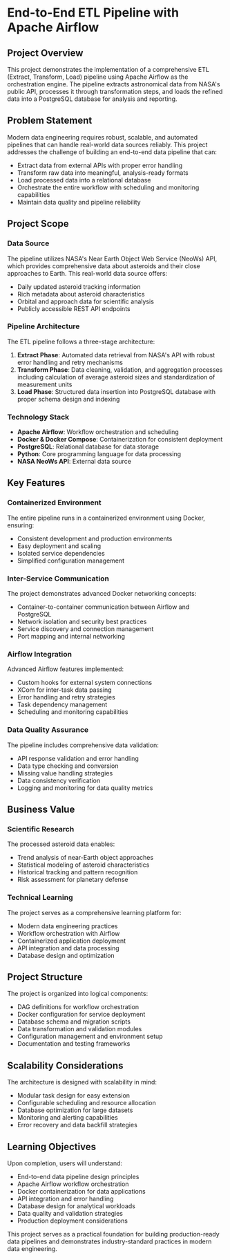 # End-to-End ETL Pipeline with Apache Airflow

## Project Overview

This project demonstrates the implementation of a comprehensive ETL (Extract, Transform, Load) pipeline using Apache Airflow as the orchestration engine. The pipeline extracts astronomical data from NASA's public API, processes it through transformation steps, and loads the refined data into a PostgreSQL database for analysis and reporting.

## Problem Statement

Modern data engineering requires robust, scalable, and automated pipelines that can handle real-world data sources reliably. This project addresses the challenge of building an end-to-end data pipeline that can:

- Extract data from external APIs with proper error handling
- Transform raw data into meaningful, analysis-ready formats
- Load processed data into a relational database
- Orchestrate the entire workflow with scheduling and monitoring capabilities
- Maintain data quality and pipeline reliability

## Project Scope

### Data Source

The pipeline utilizes NASA's Near Earth Object Web Service (NeoWs) API, which provides comprehensive data about asteroids and their close approaches to Earth. This real-world data source offers:

- Daily updated asteroid tracking information
- Rich metadata about asteroid characteristics
- Orbital and approach data for scientific analysis
- Publicly accessible REST API endpoints

### Pipeline Architecture

The ETL pipeline follows a three-stage architecture:

1. **Extract Phase**: Automated data retrieval from NASA's API with robust error handling and retry mechanisms
2. **Transform Phase**: Data cleaning, validation, and aggregation processes including calculation of average asteroid sizes and standardization of measurement units
3. **Load Phase**: Structured data insertion into PostgreSQL database with proper schema design and indexing

### Technology Stack

- **Apache Airflow**: Workflow orchestration and scheduling
- **Docker & Docker Compose**: Containerization for consistent deployment
- **PostgreSQL**: Relational database for data storage
- **Python**: Core programming language for data processing
- **NASA NeoWs API**: External data source

## Key Features

### Containerized Environment

The entire pipeline runs in a containerized environment using Docker, ensuring:

- Consistent development and production environments
- Easy deployment and scaling
- Isolated service dependencies
- Simplified configuration management

### Inter-Service Communication

The project demonstrates advanced Docker networking concepts:

- Container-to-container communication between Airflow and PostgreSQL
- Network isolation and security best practices
- Service discovery and connection management
- Port mapping and internal networking

### Airflow Integration

Advanced Airflow features implemented:

- Custom hooks for external system connections
- XCom for inter-task data passing
- Error handling and retry strategies
- Task dependency management
- Scheduling and monitoring capabilities

### Data Quality Assurance

The pipeline includes comprehensive data validation:

- API response validation and error handling
- Data type checking and conversion
- Missing value handling strategies
- Data consistency verification
- Logging and monitoring for data quality metrics

## Business Value

### Scientific Research

The processed asteroid data enables:

- Trend analysis of near-Earth object approaches
- Statistical modeling of asteroid characteristics
- Historical tracking and pattern recognition
- Risk assessment for planetary defense

### Technical Learning

The project serves as a comprehensive learning platform for:

- Modern data engineering practices
- Workflow orchestration with Airflow
- Containerized application deployment
- API integration and data processing
- Database design and optimization

## Project Structure

The project is organized into logical components:

- DAG definitions for workflow orchestration
- Docker configuration for service deployment
- Database schema and migration scripts
- Data transformation and validation modules
- Configuration management and environment setup
- Documentation and testing frameworks

## Scalability Considerations

The architecture is designed with scalability in mind:

- Modular task design for easy extension
- Configurable scheduling and resource allocation
- Database optimization for large datasets
- Monitoring and alerting capabilities
- Error recovery and data backfill strategies

## Learning Objectives

Upon completion, users will understand:

- End-to-end data pipeline design principles
- Apache Airflow workflow orchestration
- Docker containerization for data applications
- API integration and error handling
- Database design for analytical workloads
- Data quality and validation strategies
- Production deployment considerations

This project serves as a practical foundation for building production-ready data pipelines and demonstrates industry-standard practices in modern data engineering.
